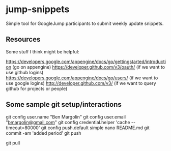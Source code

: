 jump-snippets
=============

Simple tool for GoogleJump participants to submit weekly update snippets.


Resources
---------
Some stuff I think might be helpful:

https://developers.google.com/appengine/docs/go/gettingstarted/introduction (go on appengine)
https://developer.github.com/v3/oauth/ (if we want to use github logins)
https://developers.google.com/appengine/docs/go/users/ (if we want to use google logins)
http://developer.github.com/v3/ (if we want to query github for projects or people)


Some sample git setup/interactions
----------------------------------
  git config user.name "Ben Margolin"
  git config user.email "bmargolin@gmail.com"
  git config credential.helper 'cache --timeout=80000'
  git config push.default simple
  nano README.md 
  git commit -am 'added period'
  git push

  git pull

